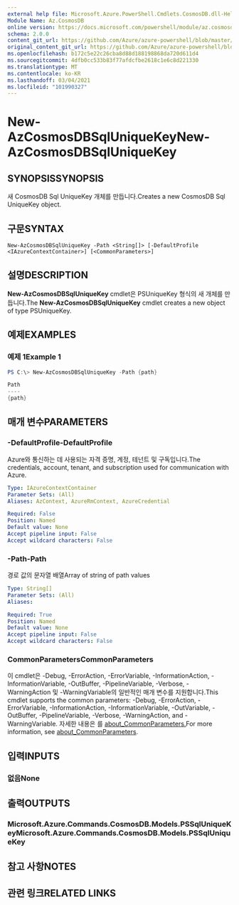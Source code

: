 ```yaml
---
external help file: Microsoft.Azure.PowerShell.Cmdlets.CosmosDB.dll-Help.xml
Module Name: Az.CosmosDB
online version: https://docs.microsoft.com/powershell/module/az.cosmosdb/new-azcosmosdbsqluniquekey
schema: 2.0.0
content_git_url: https://github.com/Azure/azure-powershell/blob/master/src/CosmosDB/CosmosDB/help/New-AzCosmosDBSqlUniqueKey.md
original_content_git_url: https://github.com/Azure/azure-powershell/blob/master/src/CosmosDB/CosmosDB/help/New-AzCosmosDBSqlUniqueKey.md
ms.openlocfilehash: b172c5e22c26cba8d88d188198868da720d611d4
ms.sourcegitcommit: 4dfb0cc533b83f77afdcfbe2618c1e6c8d221330
ms.translationtype: MT
ms.contentlocale: ko-KR
ms.lasthandoff: 03/04/2021
ms.locfileid: "101990327"
---
```

# <span data-ttu-id="f5420-101">New-AzCosmosDBSqlUniqueKey</span><span class="sxs-lookup"><span data-stu-id="f5420-101">New-AzCosmosDBSqlUniqueKey</span></span>

## <span data-ttu-id="f5420-102">SYNOPSIS</span><span class="sxs-lookup"><span data-stu-id="f5420-102">SYNOPSIS</span></span>
<span data-ttu-id="f5420-103">새 CosmosDB Sql UniqueKey 개체를 만듭니다.</span><span class="sxs-lookup"><span data-stu-id="f5420-103">Creates a new CosmosDB Sql UniqueKey object.</span></span>

## <span data-ttu-id="f5420-104">구문</span><span class="sxs-lookup"><span data-stu-id="f5420-104">SYNTAX</span></span>

```
New-AzCosmosDBSqlUniqueKey -Path <String[]> [-DefaultProfile <IAzureContextContainer>] [<CommonParameters>]
```

## <span data-ttu-id="f5420-105">설명</span><span class="sxs-lookup"><span data-stu-id="f5420-105">DESCRIPTION</span></span>
<span data-ttu-id="f5420-106">**New-AzCosmosDBSqlUniqueKey** cmdlet은 PSUniqueKey 형식의 새 개체를 만듭니다.</span><span class="sxs-lookup"><span data-stu-id="f5420-106">The **New-AzCosmosDBSqlUniqueKey** cmdlet creates a new object of type PSUniqueKey.</span></span>

## <span data-ttu-id="f5420-107">예제</span><span class="sxs-lookup"><span data-stu-id="f5420-107">EXAMPLES</span></span>

### <span data-ttu-id="f5420-108">예제 1</span><span class="sxs-lookup"><span data-stu-id="f5420-108">Example 1</span></span>
```powershell
PS C:\> New-AzCosmosDBSqlUniqueKey -Path {path}

Path
----
{path}
```

## <span data-ttu-id="f5420-109">매개 변수</span><span class="sxs-lookup"><span data-stu-id="f5420-109">PARAMETERS</span></span>

### <span data-ttu-id="f5420-110">-DefaultProfile</span><span class="sxs-lookup"><span data-stu-id="f5420-110">-DefaultProfile</span></span>
<span data-ttu-id="f5420-111">Azure와 통신하는 데 사용되는 자격 증명, 계정, 테넌트 및 구독입니다.</span><span class="sxs-lookup"><span data-stu-id="f5420-111">The credentials, account, tenant, and subscription used for communication with Azure.</span></span>

```yaml
Type: IAzureContextContainer
Parameter Sets: (All)
Aliases: AzContext, AzureRmContext, AzureCredential

Required: False
Position: Named
Default value: None
Accept pipeline input: False
Accept wildcard characters: False
```

### <span data-ttu-id="f5420-112">-Path</span><span class="sxs-lookup"><span data-stu-id="f5420-112">-Path</span></span>
<span data-ttu-id="f5420-113">경로 값의 문자열 배열</span><span class="sxs-lookup"><span data-stu-id="f5420-113">Array of string of path values</span></span>

```yaml
Type: String[]
Parameter Sets: (All)
Aliases:

Required: True
Position: Named
Default value: None
Accept pipeline input: False
Accept wildcard characters: False
```

### <span data-ttu-id="f5420-114">CommonParameters</span><span class="sxs-lookup"><span data-stu-id="f5420-114">CommonParameters</span></span>
<span data-ttu-id="f5420-115">이 cmdlet은 -Debug, -ErrorAction, -ErrorVariable, -InformationAction, -InformationVariable, -OutBuffer, -PipelineVariable, -Verbose, -WarningAction 및 -WarningVariable의 일반적인 매개 변수를 지원합니다.</span><span class="sxs-lookup"><span data-stu-id="f5420-115">This cmdlet supports the common parameters: -Debug, -ErrorAction, -ErrorVariable, -InformationAction, -InformationVariable, -OutVariable, -OutBuffer, -PipelineVariable, -Verbose, -WarningAction, and -WarningVariable.</span></span> <span data-ttu-id="f5420-116">자세한 내용은 를 [about_CommonParameters.](http://go.microsoft.com/fwlink/?LinkID=113216)</span><span class="sxs-lookup"><span data-stu-id="f5420-116">For more information, see [about_CommonParameters](http://go.microsoft.com/fwlink/?LinkID=113216).</span></span>

## <span data-ttu-id="f5420-117">입력</span><span class="sxs-lookup"><span data-stu-id="f5420-117">INPUTS</span></span>

### <span data-ttu-id="f5420-118">없음</span><span class="sxs-lookup"><span data-stu-id="f5420-118">None</span></span>

## <span data-ttu-id="f5420-119">출력</span><span class="sxs-lookup"><span data-stu-id="f5420-119">OUTPUTS</span></span>

### <span data-ttu-id="f5420-120">Microsoft.Azure.Commands.CosmosDB.Models.PSSqlUniqueKey</span><span class="sxs-lookup"><span data-stu-id="f5420-120">Microsoft.Azure.Commands.CosmosDB.Models.PSSqlUniqueKey</span></span>

## <span data-ttu-id="f5420-121">참고 사항</span><span class="sxs-lookup"><span data-stu-id="f5420-121">NOTES</span></span>

## <span data-ttu-id="f5420-122">관련 링크</span><span class="sxs-lookup"><span data-stu-id="f5420-122">RELATED LINKS</span></span>
